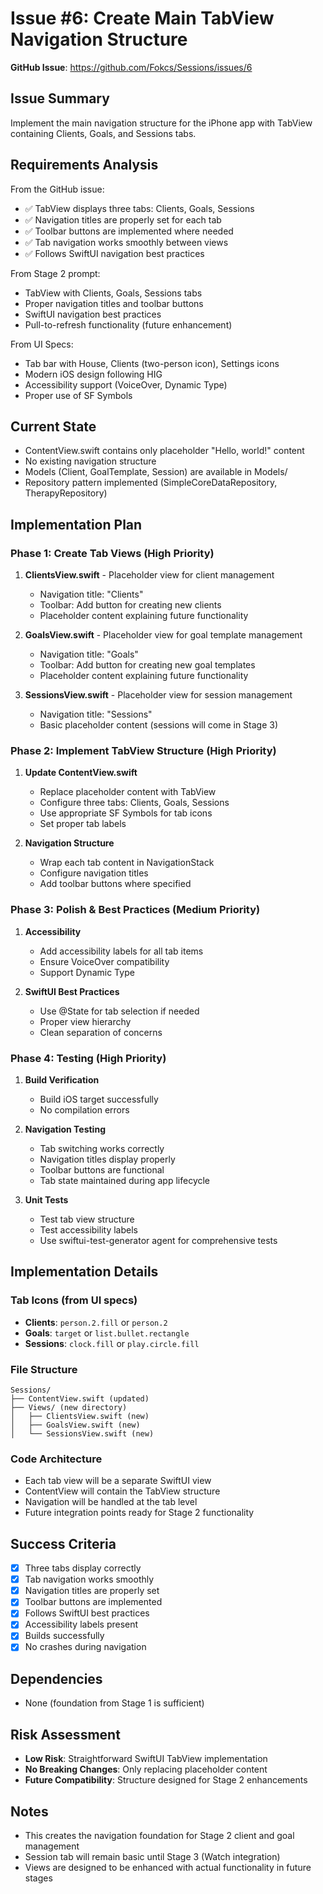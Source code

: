 # Issue #6: Create Main TabView Navigation Structure

**GitHub Issue**: https://github.com/Fokcs/Sessions/issues/6

## Issue Summary
Implement the main navigation structure for the iPhone app with TabView containing Clients, Goals, and Sessions tabs.

## Requirements Analysis
From the GitHub issue:
- ✅ TabView displays three tabs: Clients, Goals, Sessions
- ✅ Navigation titles are properly set for each tab
- ✅ Toolbar buttons are implemented where needed
- ✅ Tab navigation works smoothly between views
- ✅ Follows SwiftUI navigation best practices

From Stage 2 prompt:
- TabView with Clients, Goals, Sessions tabs
- Proper navigation titles and toolbar buttons
- SwiftUI navigation best practices
- Pull-to-refresh functionality (future enhancement)

From UI Specs:
- Tab bar with House, Clients (two-person icon), Settings icons
- Modern iOS design following HIG
- Accessibility support (VoiceOver, Dynamic Type)
- Proper use of SF Symbols

## Current State
- ContentView.swift contains only placeholder "Hello, world!" content
- No existing navigation structure
- Models (Client, GoalTemplate, Session) are available in Models/
- Repository pattern implemented (SimpleCoreDataRepository, TherapyRepository)

## Implementation Plan

### Phase 1: Create Tab Views (High Priority)
1. **ClientsView.swift** - Placeholder view for client management
   - Navigation title: "Clients"
   - Toolbar: Add button for creating new clients
   - Placeholder content explaining future functionality

2. **GoalsView.swift** - Placeholder view for goal template management
   - Navigation title: "Goals"
   - Toolbar: Add button for creating new goal templates
   - Placeholder content explaining future functionality

3. **SessionsView.swift** - Placeholder view for session management
   - Navigation title: "Sessions"
   - Basic placeholder content (sessions will come in Stage 3)

### Phase 2: Implement TabView Structure (High Priority)
1. **Update ContentView.swift**
   - Replace placeholder content with TabView
   - Configure three tabs: Clients, Goals, Sessions
   - Use appropriate SF Symbols for tab icons
   - Set proper tab labels

2. **Navigation Structure**
   - Wrap each tab content in NavigationStack
   - Configure navigation titles
   - Add toolbar buttons where specified

### Phase 3: Polish & Best Practices (Medium Priority)
1. **Accessibility**
   - Add accessibility labels for all tab items
   - Ensure VoiceOver compatibility
   - Support Dynamic Type

2. **SwiftUI Best Practices**
   - Use @State for tab selection if needed
   - Proper view hierarchy
   - Clean separation of concerns

### Phase 4: Testing (High Priority)
1. **Build Verification**
   - Build iOS target successfully
   - No compilation errors

2. **Navigation Testing**
   - Tab switching works correctly
   - Navigation titles display properly
   - Toolbar buttons are functional
   - Tab state maintained during app lifecycle

3. **Unit Tests**
   - Test tab view structure
   - Test accessibility labels
   - Use swiftui-test-generator agent for comprehensive tests

## Implementation Details

### Tab Icons (from UI specs)
- **Clients**: `person.2.fill` or `person.2`
- **Goals**: `target` or `list.bullet.rectangle`  
- **Sessions**: `clock.fill` or `play.circle.fill`

### File Structure
```
Sessions/
├── ContentView.swift (updated)
├── Views/ (new directory)
│   ├── ClientsView.swift (new)
│   ├── GoalsView.swift (new)
│   └── SessionsView.swift (new)
```

### Code Architecture
- Each tab view will be a separate SwiftUI view
- ContentView will contain the TabView structure
- Navigation will be handled at the tab level
- Future integration points ready for Stage 2 functionality

## Success Criteria
- [x] Three tabs display correctly
- [x] Tab navigation works smoothly
- [x] Navigation titles are properly set  
- [x] Toolbar buttons are implemented
- [x] Follows SwiftUI best practices
- [x] Accessibility labels present
- [x] Builds successfully
- [x] No crashes during navigation

## Dependencies
- None (foundation from Stage 1 is sufficient)

## Risk Assessment
- **Low Risk**: Straightforward SwiftUI TabView implementation
- **No Breaking Changes**: Only replacing placeholder content
- **Future Compatibility**: Structure designed for Stage 2 enhancements

## Notes
- This creates the navigation foundation for Stage 2 client and goal management
- Session tab will remain basic until Stage 3 (Watch integration)
- Views are designed to be enhanced with actual functionality in future stages